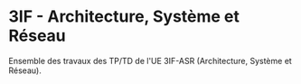 # 3IF - Architecture, Système et Réseau
Ensemble des travaux des TP/TD de l'UE 3IF-ASR (Architecture, Système et Réseau).
